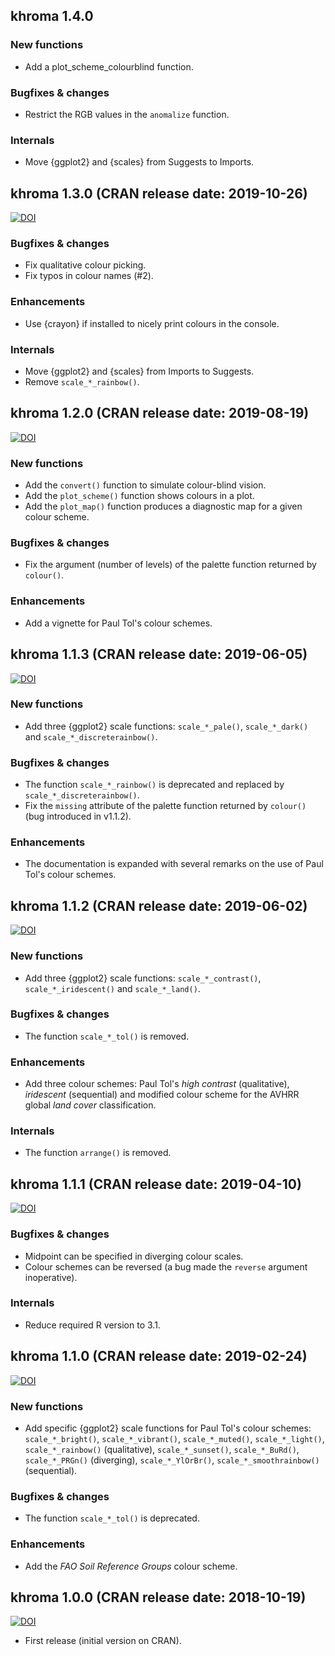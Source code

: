 ## khroma 1.4.0
### New functions
* Add a plot_scheme_colourblind function.

### Bugfixes & changes
* Restrict the RGB values in the `anomalize` function.

### Internals
* Move {ggplot2} and {scales} from Suggests to Imports.

## khroma 1.3.0 (CRAN release date: 2019-10-26)
[![DOI](https://zenodo.org/badge/DOI/10.5281/zenodo.3519838.svg)](https://doi.org/10.5281/zenodo.3519838)

### Bugfixes & changes
* Fix qualitative colour picking.
* Fix typos in colour names (#2).

### Enhancements
* Use {crayon} if installed to nicely print colours in the console.

### Internals
* Move {ggplot2} and {scales} from Imports to Suggests.
* Remove `scale_*_rainbow()`.

## khroma 1.2.0 (CRAN release date: 2019-08-19)
[![DOI](https://zenodo.org/badge/DOI/10.5281/zenodo.3371615.svg)](https://doi.org/10.5281/zenodo.3371615)

### New functions
* Add the `convert()` function to simulate colour-blind vision.
* Add the `plot_scheme()` function shows colours in a plot.
* Add the `plot_map()` function produces a diagnostic map for a given colour scheme.

### Bugfixes & changes
* Fix the argument (number of levels) of the palette function returned by `colour()`.

### Enhancements
* Add a vignette for Paul Tol's colour schemes.

## khroma 1.1.3 (CRAN release date: 2019-06-05)
[![DOI](https://zenodo.org/badge/DOI/10.5281/zenodo.3239344.svg)](https://doi.org/10.5281/zenodo.3239344)

### New functions
* Add three {ggplot2} scale functions: `scale_*_pale()`, `scale_*_dark()` and `scale_*_discreterainbow()`.

### Bugfixes & changes
* The function `scale_*_rainbow()` is deprecated and replaced by `scale_*_discreterainbow()`.
* Fix the `missing` attribute of the palette function returned by `colour()` (bug introduced in v1.1.2).

### Enhancements
* The documentation is expanded with several remarks on the use of Paul Tol's colour schemes.

## khroma 1.1.2 (CRAN release date: 2019-06-02)
[![DOI](https://zenodo.org/badge/DOI/10.5281/zenodo.3237015.svg)](https://doi.org/10.5281/zenodo.3237015)

### New functions
* Add three {ggplot2} scale functions: `scale_*_contrast()`, `scale_*_iridescent()` and `scale_*_land()`.

### Bugfixes & changes
* The function `scale_*_tol()` is removed.

### Enhancements
* Add three colour schemes: Paul Tol's *high contrast* (qualitative), *iridescent* (sequential) and modified colour scheme for the AVHRR global *land cover* classification.

### Internals
* The function `arrange()` is removed.

## khroma 1.1.1 (CRAN release date: 2019-04-10)
[![DOI](https://zenodo.org/badge/DOI/10.5281/zenodo.2635680.svg)](https://doi.org/10.5281/zenodo.2635680)

### Bugfixes & changes
* Midpoint can be specified in diverging colour scales.
* Colour schemes can be reversed (a bug made the `reverse` argument inoperative).

### Internals
* Reduce required R version to 3.1.

## khroma 1.1.0 (CRAN release date: 2019-02-24)
[![DOI](https://zenodo.org/badge/DOI/10.5281/zenodo.2577258.svg)](https://doi.org/10.5281/zenodo.2577258)

### New functions
* Add specific {ggplot2} scale functions for Paul Tol's colour schemes: `scale_*_bright()`, `scale_*_vibrant()`, `scale_*_muted()`, `scale_*_light()`, `scale_*_rainbow()` (qualitative), `scale_*_sunset()`, `scale_*_BuRd()`, `scale_*_PRGn()` (diverging), `scale_*_YlOrBr()`, `scale_*_smoothrainbow()` (sequential).

### Bugfixes & changes
* The function `scale_*_tol()` is deprecated.

### Enhancements
* Add the *FAO Soil Reference Groups* colour scheme.

## khroma 1.0.0 (CRAN release date: 2018-10-19)
[![DOI](https://zenodo.org/badge/DOI/10.5281/zenodo.1472078.svg)](https://doi.org/10.5281/zenodo.1472078)

* First release (initial version on CRAN).
